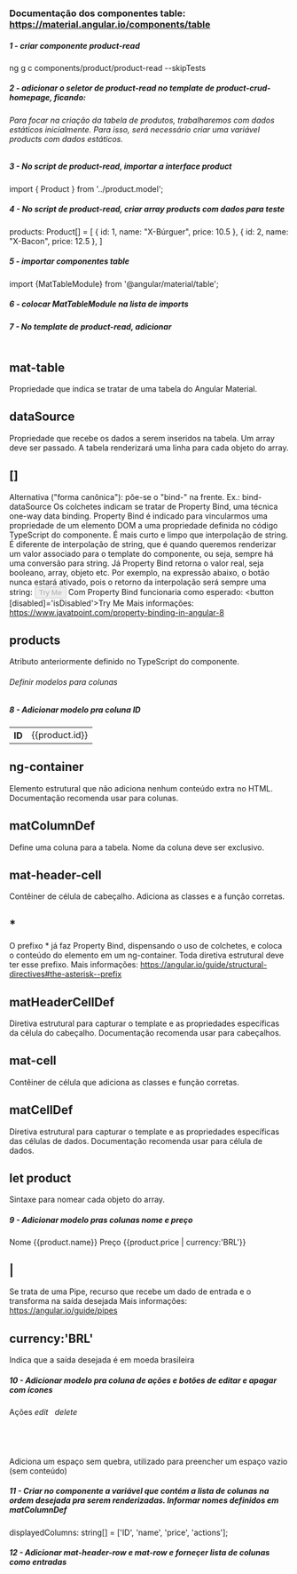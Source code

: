 ### Documentação dos componentes table: https://material.angular.io/components/table

##### 1 - criar componente product-read
ng g c components/product/product-read --skipTests


##### 2 - adicionar o seletor de product-read no template de product-crud-homepage, ficando:
<fenix-product-read></fenix-product-read>


###### Para focar na criação da tabela de produtos, trabalharemos com dados estáticos inicialmente. Para isso, será necessário criar uma variável products com dados estáticos.


##### 3 - No script de product-read, importar a interface product
import { Product } from '../product.model';


##### 4 - No script de product-read, criar array products com dados para teste
products: Product[] = [
    {
      id: 1,
      name: "X-Búrguer",
      price: 10.5
    },
    {
      id: 2,
      name: "X-Bacon",
      price: 12.5
    },
]


##### 5 - importar componentes table
import {MatTableModule} from '@angular/material/table';


##### 6 - colocar MatTableModule na lista de imports


##### 7 - No template de product-read, adicionar
<table class="mat-elevation-z3" mat-table [dataSource]="products">
</table>

## mat-table
Propriedade que indica se tratar de uma tabela do Angular Material.

## dataSource
Propriedade que recebe os dados a serem inseridos na tabela. Um array deve ser passado. A tabela renderizará uma linha para cada objeto do array.

## []
Alternativa ("forma canônica"): põe-se o "bind-" na frente. Ex.: bind-dataSource
Os colchetes indicam se tratar de Property Bind, uma técnica one-way data binding. Property Bind é indicado para vincularmos uma propriedade de um elemento DOM a uma propriedade definida no código TypeScript do componente. É mais curto e limpo que interpolação de string.
É diferente de interpolação de string, que é quando queremos renderizar um valor associado para o template do componente, ou seja, sempre há uma conversão para string. Já Property Bind retorna o valor real, seja booleano, array, objeto etc. 
Por exemplo, na expressão abaixo, o botão nunca estará ativado, pois o retorno da interpolação será sempre uma string:
<button disabled='{{isDisabled}}'>Try Me</button>
Com Property Bind funcionaria como esperado:
<button [disabled]='isDisabled'>Try Me</button>
Mais informações: https://www.javatpoint.com/property-binding-in-angular-8

## products
Atributo anteriormente definido no TypeScript do componente.


###### Definir modelos para colunas


##### 8 - Adicionar modelo pra coluna ID
<table class="mat-elevation-z3" mat-table [dataSource]="products">
    <ng-container matColumnDef="ID">
        <th mat-header-cell *matHeaderCellDef> ID </th>
        <td mat-cell *matCellDef="let product"> {{product.id}} </td>
    </ng-container>
</table>

## ng-container
Elemento estrutural que não adiciona nenhum conteúdo extra no HTML. Documentação recomenda usar para colunas.

## matColumnDef
Define uma coluna para a tabela. Nome da coluna deve ser exclusivo.

## mat-header-cell
Contêiner de célula de cabeçalho. Adiciona as classes e a função corretas.

## *
O prefixo * já faz Property Bind, dispensando o uso de colchetes, e coloca o conteúdo do elemento em um ng-container. Toda diretiva estrutural deve ter esse prefixo.
Mais informações: https://angular.io/guide/structural-directives#the-asterisk--prefix

## matHeaderCellDef
Diretiva estrutural para capturar o template e as propriedades específicas da célula do cabeçalho. Documentação recomenda usar para cabeçalhos.

## mat-cell
Contêiner de célula que adiciona as classes e função corretas.

## matCellDef
Diretiva estrutural para capturar o template e as propriedades específicas das células de dados. Documentação recomenda usar para célula de dados.

## let product
Sintaxe para nomear cada objeto do array.


##### 9 - Adicionar modelo pras colunas nome e preço
<ng-container matColumnDef="name">
    <th mat-header-cell *matHeaderCellDef> Nome </th>
    <td mat-cell *matCellDef="let product"> {{product.name}} </td>
</ng-container>

<ng-container matColumnDef="price">
    <th mat-header-cell *matHeaderCellDef> Preço </th>
    <td mat-cell *matCellDef="let product"> {{product.price | currency:'BRL'}} </td>
</ng-container>

## |
Se trata de uma Pipe, recurso que recebe um dado de entrada e o transforma na saída desejada
Mais informações: https://angular.io/guide/pipes

## currency:'BRL'
Indica que a saída desejada é em moeda brasileira


##### 10 - Adicionar modelo pra coluna de ações e botões de editar e apagar com ícones
<ng-container matColumnDef="actions">
    <th mat-header-cell *matHeaderCellDef> Ações </th>
    <td mat-cell *matCellDef="let product">
        <a routerLink="">
            <i class="material-icons">
                edit
            </i>
        </a>
        &nbsp;
        <a routerLink="">
            <i class="material-icons">
                delete
            </i>
        </a>
    </td>
</ng-container>

## &nbsp;
Adiciona um espaço sem quebra, utilizado para preencher um espaço vazio (sem conteúdo)


##### 11 - Criar no componente a variável que contém a lista de colunas na ordem desejada pra serem renderizadas. Informar nomes definidos em matColumnDef
displayedColumns: string[] = ['ID', 'name', 'price', 'actions'];


##### 12 - Adicionar mat-header-row e mat-row e forneçer lista de colunas como entradas
<tr mat-header-row *matHeaderRowDef="displayedColumns"></tr>
<tr mat-row *matRowDef="let row; columns: displayedColumns;"></tr>
